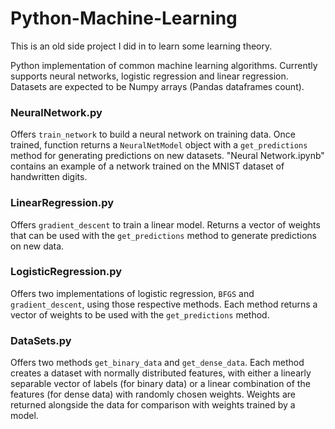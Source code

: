 # Python-Machine-Learning
This is an old side project I did in to learn some learning theory.

Python implementation of common machine learning algorithms. Currently supports neural networks, logistic regression and linear regression. Datasets are expected to be Numpy arrays (Pandas dataframes count).

### NeuralNetwork.py
Offers `train_network` to build a neural network on training data. Once trained, function returns a `NeuralNetModel` object with a `get_predictions` method for generating predictions on new datasets. "Neural Network.ipynb" contains an example of a network trained on the MNIST dataset of handwritten digits. 

### LinearRegression.py
Offers `gradient_descent` to train a linear model. Returns a vector of weights that can be used with the `get_predictions` method to generate predictions on new data. 

### LogisticRegression.py
Offers two implementations of logistic regression, `BFGS` and `gradient_descent`, using those respective methods. Each method returns a vector of weights to be used with the `get_predictions` method. 

### DataSets.py
Offers two methods `get_binary_data` and `get_dense_data`. Each method creates a dataset with normally distributed features, with either a linearly separable vector of labels (for binary data) or a linear combination of the features (for dense data) with randomly chosen weights. Weights are returned alongside the data for comparison with weights trained by a model. 
